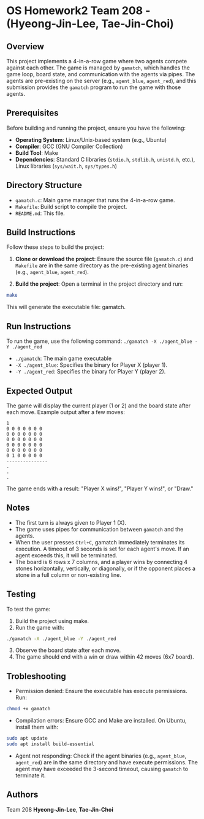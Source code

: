 # OS Homework2 Team 208 - (Hyeong-Jin-Lee, Tae-Jin-Choi)

## Overview
This project implements a 4-in-a-row game where two agents compete against each other. The game is managed by `gamatch`, which handles the game loop, board state, and communication with the agents via pipes. The agents are pre-existing on the server (e.g., `agent_blue`, `agent_red`), and this submission provides the `gamatch` program to run the game with those agents.

## Prerequisites
Before building and running the project, ensure you have the following:
- **Operating System**: Linux/Unix-based system (e.g., Ubuntu)
- **Compiler**: GCC (GNU Compiler Collection)
- **Build Tool**: Make
- **Dependencies**: Standard C libraries (`stdio.h`, `stdlib.h`, `unistd.h`, etc.), Linux libraries (`sys/wait.h`, `sys/types.h`)

## Directory Structure
- `gamatch.c`: Main game manager that runs the 4-in-a-row game.
- `Makefile`: Build script to compile the project.
- `README.md`: This file.

## Build Instructions
Follow these steps to build the project:

1. **Clone or download the project**:
   Ensure the source file (`gamatch.c`) and `Makefile` are in the same directory as the pre-existing agent binaries (e.g., `agent_blue`, `agent_red`).

2. **Build the project**:
Open a terminal in the project directory and run:
```bash
make
```
This will generate the executable file: gamatch.

## Run Instructions
To run the game, use the following command:
`./gamatch -X ./agent_blue -Y ./agent_red`

- `./gamatch`: The main game executable
- `-X ./agent_blue`: Specifies the binary for Player X (player 1).
- `-Y ./agent_red`: Specifies the binary for Player Y (player 2).

## Expected Output
The game will display the current player (1 or 2) and the board state after each move.
Example output after a few moves:
```text
1
0 0 0 0 0 0 0
0 0 0 0 0 0 0
0 0 0 0 0 0 0
0 0 0 0 0 0 0
0 0 0 0 0 0 0
0 1 0 0 0 0 0
---------------
.
.
.
```
The game ends with a result: "Player X wins!", "Player Y wins!", or "Draw."

## Notes
- The first turn is always given to Player 1 (X).
- The game uses pipes for communication between `gamatch` and the agents.
- When the user presses `Ctrl+C`, gamatch immediately terminates its execution.
A timeout of 3 seconds is set for each agent's move. If an agent exceeds this, it will be terminated.
- The board is 6 rows x 7 columns, and a player wins by connecting 4 stones horizontally, vertically, or diagonally, or if the opponent places a stone in a full column or non-existing line.

## Testing
To test the game:
1. Build the project using make.
2. Run the game with:
```bash
./gamatch -X ./agent_blue -Y ./agent_red
```
3. Observe the board state after each move.
4. The game should end with a win or draw within 42 moves (6x7 board).

## Trobleshooting
- Permission denied: Ensure the executable has execute permissions. Run:
```bash
chmod +x gamatch
```
- Compilation errors: Ensure GCC and Make are installed. On Ubuntu, install them with:
```bash
sudo apt update
sudo apt install build-essential
```
- Agent not responding: Check if the agent binaries (e.g., `agent_blue`, `agent_red`) are in the same directory and have execute permissions. The agent may have exceeded the 3-second timeout, causing `gamatch` to terminate it.
## Authors
Team 208
**Hyeong-Jin-Lee**,
**Tae-Jin-Choi**